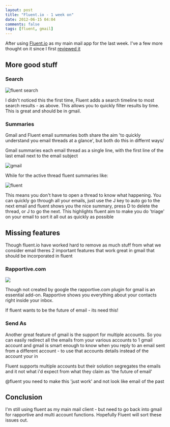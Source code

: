 ```yaml
---
layout: post
title: "Fluent.io - 1 week on"
date: 2012-06-15 04:04
comments: false
tags: [fluent, gmail]
---
```


After using [Fluent.io](http://fluent.io) as my main mail app for the last week. I've a few more thought on it
since I first [reviewed it](http://blog.justin.kelly.org.au/testing-out-fluent-dot-io-the-future-of-email-beta-access/) 

More good stuff
---

### Search

![fluent search](http://i.minus.com/ifuB9svgWOXSk.png)

I didn't noticed this the first time, Fluent adds a search timeline to most search results - as above. This allows you to quickly filter
results by time. This is great and should be in gmail.

### Summaries 
Gmail and Fluent email summaries both share the aim 'to quickly understand you email threads at a glance', but both do this in differnt ways/ 

Gmail summaries each email thread as a single line, with the first line of the last email next to the email subject

![gmail](http://i.minus.com/jfXNhsXSOeyvW.png)

While for the active thread fluent summaries like:

![fluent](http://i.minus.com/iTn2bkuIWUKTH.png)

This means you don't have to open a thread to know what happening.  You can quickly go through all your emails, just use the J key to auto go to the next email and fluent shows you the nice summary, 
press D to delete the thread, or J to go the next.  This highlights fluent aim to make you do 'triage' on your email to sort it all out as quickly as 
possible

Missing features
---
Though fluent.io have worked hard to remove as much stuff from what we consider email theres 2 important features that work great in gmail that should be incorporated in fluent

### Rapportive.com
![](http://i.minus.com/io7DwgBhX1GY8.png )

Though not created by google the rapportive.com plugin for gmail is an essential add-on.  Rapportive shows you everything about your contacts right inside your inbox.

If fluent wants to be the future of email - its need this!

### Send As
Another great feature of gmail is the support for multiple accounts. So you can easily redirect all the emails from your various accounts to 1 gmail account and gmail is smart enough to know when you reply to an email sent from a different account - to use that accounts details instead of the account your in

Fluent supports multiple accounts but their solution segregates the emails and it not what i'd expect from what they claim as 'the future of email'

@fluent you need to make this 'just work' and not look like email of the past 

Conclusion
---
I'm still using fluent as my main mail client - but need to go back into gmail for rapportive and multi account functions.  Hopefully Fluent will sort these issues out.
